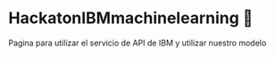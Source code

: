 # HackatonIBMmachinelearning 🤬

Pagina para utilizar el servicio de API de IBM y utilizar nuestro modelo
